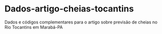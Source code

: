 # Dados-artigo-cheias-tocantins
Dados e códigos complementares para o artigo sobre previsão de cheias no Rio Tocantins em Marabá-PA
